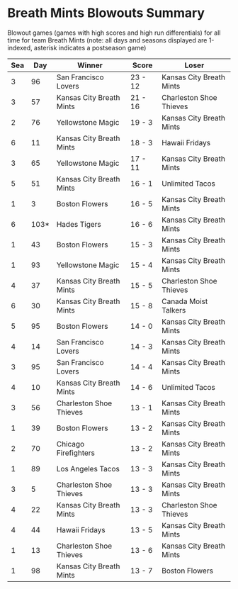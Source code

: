 # Breath Mints Blowouts Summary



Blowout games (games with high scores and high run differentials) for all time for team Breath Mints (note: all days and seasons displayed are 1-indexed, asterisk indicates a postseason game)


| Sea | Day | Winner | Score | Loser | 
| ------ |------ |------ |------ |------ |
| 3 | 96 | San Francisco Lovers | 23 - 12 | Kansas City Breath Mints | 
| 3 | 57 | Kansas City Breath Mints | 21 - 16 | Charleston Shoe Thieves | 
| 2 | 76 | Yellowstone Magic | 19 - 3 | Kansas City Breath Mints | 
| 6 | 11 | Kansas City Breath Mints | 18 - 3 | Hawaii Fridays | 
| 3 | 65 | Yellowstone Magic | 17 - 11 | Kansas City Breath Mints | 
| 5 | 51 | Kansas City Breath Mints | 16 - 1 | Unlimited Tacos | 
| 1 | 3 | Boston Flowers | 16 - 5 | Kansas City Breath Mints | 
| 6 | 103* | Hades Tigers | 16 - 6 | Kansas City Breath Mints | 
| 1 | 43 | Boston Flowers | 15 - 3 | Kansas City Breath Mints | 
| 1 | 93 | Yellowstone Magic | 15 - 4 | Kansas City Breath Mints | 
| 4 | 37 | Kansas City Breath Mints | 15 - 5 | Charleston Shoe Thieves | 
| 6 | 30 | Kansas City Breath Mints | 15 - 8 | Canada Moist Talkers | 
| 5 | 95 | Boston Flowers | 14 - 0 | Kansas City Breath Mints | 
| 4 | 14 | San Francisco Lovers | 14 - 3 | Kansas City Breath Mints | 
| 3 | 95 | San Francisco Lovers | 14 - 4 | Kansas City Breath Mints | 
| 4 | 10 | Kansas City Breath Mints | 14 - 6 | Unlimited Tacos | 
| 3 | 56 | Charleston Shoe Thieves | 13 - 1 | Kansas City Breath Mints | 
| 1 | 39 | Boston Flowers | 13 - 2 | Kansas City Breath Mints | 
| 2 | 70 | Chicago Firefighters | 13 - 2 | Kansas City Breath Mints | 
| 1 | 89 | Los Angeles Tacos | 13 - 3 | Kansas City Breath Mints | 
| 3 | 5 | Charleston Shoe Thieves | 13 - 3 | Kansas City Breath Mints | 
| 4 | 22 | Kansas City Breath Mints | 13 - 3 | Charleston Shoe Thieves | 
| 4 | 44 | Hawaii Fridays | 13 - 5 | Kansas City Breath Mints | 
| 1 | 13 | Charleston Shoe Thieves | 13 - 6 | Kansas City Breath Mints | 
| 1 | 98 | Kansas City Breath Mints | 13 - 7 | Boston Flowers | 


